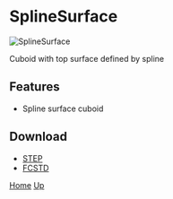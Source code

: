 # SplineSurface

![SplineSurface](SplineSurface_t.png "Spline Surface")

Cuboid with top surface defined by spline

## Features

* Spline surface cuboid

## Download

- [STEP](SplineSurface.step)
- [FCSTD](SplineSurface.fcstd)

[Home](https://sliptonic.github.io/cnctorture/) [Up](../list.md)
